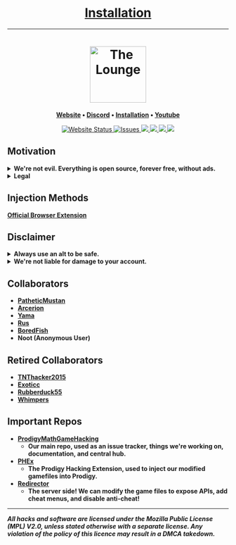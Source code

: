 <h1 align="center"><a href='https://github.com/Prodigy-Hacking/ProdigyMathGameHacking/wiki/How-to-install-hacks'>Installation</a></h1>

<hr>

<h1 align="center">
	<a href="https://github.com/Prodigy-Hacking/ProdigyMathGameHacking/wiki/How-to-install-hacks">
		<img align="center"
			width="128"
			alt="The Lounge"
			src="https://raw.githubusercontent.com/Prodigy-Hacking/PHEx/master/src/assets/x128.png">
	</a>
</h1>

<p align="center">
	<strong>
		<a href="https://prodigyhacking.com/">Website</a>
		•
		<a href="https://discord.gg/XQDfbfq">Discord</a>
		•
		<a href="https://github.com/Prodigy-Hacking/ProdigyMathGameHacking/wiki/How-to-install-hacks">Installation</a>
		•
		<a href="https://www.youtube.com/channel/UChIRMY6SdQrcADVscWTVv9A">Youtube</a>
	</strong>
</p>
<p align="center">
<!--	<a href="https://chrome.google.com/webstore/detail/lpkeloemedafpfkdkbaclmmaokmadced/">
		<img alt="Chrome Web Store Rating" src="https://img.shields.io/chrome-web-store/stars/lpkeloemedafpfkdkbaclmmaokmadced?label=Extension%20Rating">
</a>
<a href="https://chrome.google.com/webstore/detail/lpkeloemedafpfkdkbaclmmaokmadced/">
<img alt="Extension Downloads" src="https://img.shields.io/chrome-web-store/users/lpkeloemedafpfkdkbaclmmaokmadced?color=red&label=Extension%20Downloads">
</a> -->

<a href="https://prodigyhacking.com">
	<img alt="Website Status" src="https://img.shields.io/website-up-down-green-red/https/prodigyhacking.com">
</a>

<a href="https://github.com/Prodigy-Hacking/ProdigyMathGameHacking/issues">
	<img alt="Issues" src="https://img.shields.io/github/issues-raw/Prodigy-Hacking/ProdigyMathGameHacking">
</a>

<a href="https://discord.com/invite/XQDfbfq">
	<img src="https://img.shields.io/discord/683793361123016755.svg?color=7289da&label=Discord&logo=discord&style=flat-square">
</a>

<a href="https://github.com/Prodigy-Hacking/ProdigyMathGameHacking/graphs/contributors">
	<img src="https://img.shields.io/github/contributors/Prodigy-Hacking/ProdigyMathGameHacking.svg?style=flat">
</a>

<a href="https://github.com/Prodigy-Hacking/ProdigyMathGameHacking/blob/master/LICENSE">
	<img src="https://img.shields.io/badge/License-MPL%20v2.0-yellow.svg">
</a>

<a href="https://github.com/Prodigy-Hacking/ProdigyMathGameHacking/pulse">
	<img src="https://img.shields.io/github/commit-activity/m/Prodigy-Hacking/ProdigyMathGameHacking.svg?style=flat">
</a>

</p>





## Motivation

<details>
<summary><b>We're not evil. Everything is open source, forever free, without ads.</b></summary>
<br>
We're not trying to break the game because we're super evil. We just wanted to help Prodigy become more secure, but they've ignored our emails and our requests to talk.

So we're just publicly showing hacks! That, and it's also just fun :)

All of our hacks are open source, and free. No paywalls, no ads, and no Patreon. If you really want to support us, you can Nitro boost our Discord server [here](https://discord.gg/XQDfbfq)!
</details>



<details>
<summary><b>Legal</b></summary>

If you have any Legal problems, please email legalproblems@support.prodigyhacking.com

ANY EMAILS NOT REGARDING LEGAL ISSUES TO THIS ADDRESS WILL NOT BE RESPONDED TO! Please stop sending emails here.

If you need email support, email support@prodigyhacking.com
</details>





## Injection Methods

**[Official Browser Extension](https://github.com/Prodigy-Hacking/ProdigyMathGameHacking/wiki/How-to-install-hacks)**





## Disclaimer

<details>
<summary><b>Always use an alt to be safe.</b></summary>
<br>
While our hacks are completely safe, <strong>you shouldn't use hacks on your main account</strong>.

There's an <b>extremely small chance your account will be hacker-tagged, reset, or banned</b>. Fortunately, it almost never happens. The only incidents ProdigyMathGameHacking knows of users being banned for hacking were contributors or staff of ProdigyMathGameHacking.

We will <b>never<b/> ask you for your password. If somebody asks you for personal/sensitive information, report it to the staff on our [Discord server](https://discord.gg/XQDfbfq).

All of our hacks are *open-source, and only located under our [Github Organization](https://github.com/Prodigy-Hacking)*.
If it's not an official repository, or a fork, it may not be safe!
</details>



<details>
<summary><b>We're not liable for damage to your account.</b></summary>
<br>
- All hacks, exploits, or other files hosted here may damage your account if used improperly or excessively. We can't stress enough, do not use <i>any</i> of these hacks on your primary account, as you risk your account becoming damaged beyond repair, preventing you from accessing Prodigy Math Game in that account. You have been warned.
<br>
- We are not liable for any damages of any kind, as our license states:

> Limitation of Liability
> Under no circumstances and under no legal theory, whether tort (including negligence), contract, or otherwise, shall any Contributor, or anyone who distributes Covered Software as permitted above, be liable to You for any direct, indirect, special, incidental, or consequential damages of any character including, without limitation, damages for lost profits, loss of goodwill, work stoppage, computer failure or malfunction, or any and all other commercial damages or losses, even if such party shall have been informed of the possibility of such damages. This limitation of liability shall not apply to liability for death or personal injury resulting from such party’s negligence to the extent applicable law prohibits such limitation. Some jurisdictions do not allow the exclusion or limitation of incidental or consequential damages, so this exclusion and limitation may not apply to You.
</details>





## Collaborators

- [PatheticMustan](https://github.com/PatheticMustan)
- [Arcerion](https://github.com/ArcerionDev)
- [Yama](https://github.com/YamaHacks)
- [Rus](https://github.com/UntrustableRus)
- [BoredFish](https://github.com/BoredFishRE)
- Noot (Anonymous User)





## Retired Collaborators

- [TNThacker2015](https://github.com/TNThacker2015)
- [Exoticc](https://github.com/Exoticc)
- [Rubberduck55](https://github.com/Rubberduck55)
- [Whimpers](https://github.com/KryptoCrash)




## Important Repos

- [ProdigyMathGameHacking](https://github.com/Prodigy-Hacking/ProdigyMathGameHacking)
  - Our main repo, used as an issue tracker, things we're working on, documentation, and central hub.
- [PHEx](https://github.com/Prodigy-Hacking/PHEx)
  - The Prodigy Hacking Extension, used to inject our modified gamefiles into Prodigy.
- [Redirector](https://github.com/Prodigy-Hacking/Redirector)
  - The server side! We can modify the game files to expose APIs, add cheat menus, and disable anti-cheat!






----
***All hacks and software are licensed under the Mozilla Public License (MPL) V2.0, unless stated otherwise with a separate license. Any violation of the policy of this licence may result in a DMCA takedown.***
